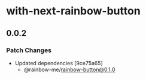# with-next-rainbow-button

## 0.0.2

### Patch Changes

- Updated dependencies [9ce75a65]
  - @rainbow-me/rainbow-button@0.1.0
